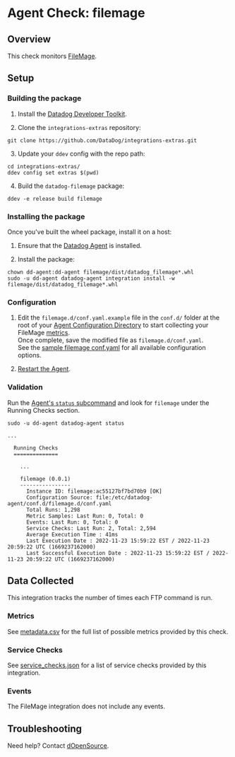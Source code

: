 # Agent Check: filemage

## Overview

This check monitors [FileMage][1].

## Setup

### Building the package

1. Install the [Datadog Developer Toolkit][3].

2. Clone the `integrations-extras` repository:

```shell
git clone https://github.com/DataDog/integrations-extras.git
```

3. Update your `ddev` config with the repo path:

```shell
cd integrations-extras/
ddev config set extras $(pwd)
```

4. Build the `datadog-filemage` package:

```shell
ddev -e release build filemage
```

### Installing the package

Once you've built the wheel package, install it on a host:

1. Ensure that the [Datadog Agent][2] is installed.

2. Install the package:

```shell
chown dd-agent:dd-agent filemage/dist/datadog_filemage*.whl
sudo -u dd-agent datadog-agent integration install -w filemage/dist/datadog_filemage*.whl
```

### Configuration

1. Edit the `filemage.d/conf.yaml.example` file in the `conf.d/` folder at the root of your [Agent Configuration Directory][10] to start collecting your FileMage [metrics](#metrics).  
   Once complete, save the modified file as `filemage.d/conf.yaml`.  
   See the [sample filemage conf.yaml][5] for all available configuration options.

2. [Restart the Agent][6].

### Validation

Run the [Agent's `status` subcommand][7] and look for `filemage` under the Running Checks section.

```shell
sudo -u dd-agent datadog-agent status
```

```text
...

  Running Checks
  ==============

    ...

    filemage (0.0.1)
    ----------------
      Instance ID: filemage:ac55127bf7bd70b9 [OK]
      Configuration Source: file:/etc/datadog-agent/conf.d/filemage.d/conf.yaml
      Total Runs: 1,298
      Metric Samples: Last Run: 0, Total: 0
      Events: Last Run: 0, Total: 0
      Service Checks: Last Run: 2, Total: 2,594
      Average Execution Time : 41ms
      Last Execution Date : 2022-11-23 15:59:22 EST / 2022-11-23 20:59:22 UTC (1669237162000)
      Last Successful Execution Date : 2022-11-23 15:59:22 EST / 2022-11-23 20:59:22 UTC (1669237162000)
```


## Data Collected

This integration tracks the number of times each FTP command is run.

### Metrics

See [metadata.csv][9] for the full list of possible metrics provided by this check.

### Service Checks

See [service_checks.json][8] for a list of service checks provided by this integration. 

### Events

The FileMage integration does not include any events.

## Troubleshooting

Need help? Contact [dOpenSource][4].

[1]: https://www.filemage.io/
[2]: https://app.datadoghq.com/account/settings#agent
[3]: https://docs.datadoghq.com/developers/integrations/new_check_howto/#developer-toolkit
[4]: https://dopensource.com/
[5]: ./datadog_checks/filemage/data/conf.yaml.example
[6]: https://docs.datadoghq.com/agent/guide/agent-commands/#start-stop-and-restart-the-agent
[7]: https://docs.datadoghq.com/agent/guide/agent-commands/#agent-status-and-information
[8]: ./assets/service_checks.json
[9]: ./metadata.csv
[10]: https://docs.datadoghq.com/agent/guide/agent-configuration-files/#agent-configuration-directory
